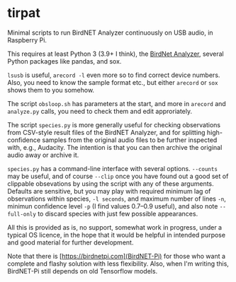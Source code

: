 # tirpat
Minimal scripts to run BirdNET Analyzer continuously on USB audio, in Raspberry Pi. 

This requires at least Python 3 (3.9+ I think), the 
[BirdNet Analyzer](https://github.com/kahst/BirdNET-Analyzer), several Python packages like pandas, and sox.

`lsusb` is useful, `arecord -l` even more so to find correct device numbers. 
Also, you need to know the sample format etc., but either `arecord` or `sox` shows them to you somehow. 

The script `obsloop.sh` has parameters at the start, and more in `arecord` and `analyze.py` calls, you
need to check them and edit approriately. 

The script `species.py` is more generally useful for checking observations from CSV-style result files
of the BirdNET Analyzer, and for splitting high-confidence samples from the original audio files to be
further inspected with, e.g., Audacity. The intention is that you can then archive the original audio
away or archive it. 

`species.py` has a command-line interface with several options. `--counts` may be useful, and of course `--clip` 
once you have found out a good set of clippable obsevations by using the script with any of these arguments. 
Defaults are sensitive, but you may play with required minimum lag of observations within species, `-l seconds`, 
and maximum number of lines `-n`, minimun confidence level `-p` (I find values 0.7–0.9 useful), 
and also note `--full-only` to discard species with just few possible appearances. 

All this is provided as is, no support, somewhat work in progress, under a typical OS licence, in the hope that
it would be helpful in intended purpose and good material for further development. 

Note that there is [https://birdnetpi.com](BirdNET-Pi) for those who want a complete and flashy solution with 
less flexibility. Also, when I'm writing this, BirdNET-Pi still depends on old Tensorflow models. 

